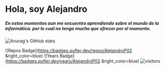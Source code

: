 # Hola, soy Alejandro

##### En estos momentos aun me encuentro aprendiendo sobre el mundo de la informática. por lo cual no tengo mucho que ofrecer por el momento.

![Anurag's GitHub stats](https://github-readme-stats.vercel.app/api?username=AlejandroP02&count_private=true&show_icons=true&theme=radical)


![Repos Badge](https://badges.pufler.dev/repos/AlejandroP02 &right_color=blue)
![Years Badge](https://badges.pufler.dev/years/AlejandroP02 &right_color=blue)
![visitors](https://visitor-badge.glitch.me/badge?page_id=AlejandroP02.visitor-badge&left_color=green&right_color=blue)
